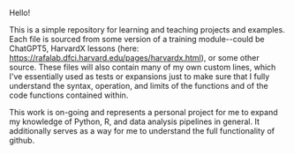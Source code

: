 Hello!

This is a simple repository for learning and teaching projects and examples. 
Each file is sourced from some version of a training module--could be ChatGPT5, HarvardX lessons (here: https://rafalab.dfci.harvard.edu/pages/harvardx.html), or some other source. 
These files will also contain many of my own custom lines, which I've essentially used as tests or expansions just to make sure that I fully understand the syntax, operation, and limits of the functions and of the code functions contained within. 

This work is on-going and represents a personal project for me to expand my knowledge of Python, R, and data analysis pipelines in general. It additionally serves as a way for me to understand the full functionality of github.
